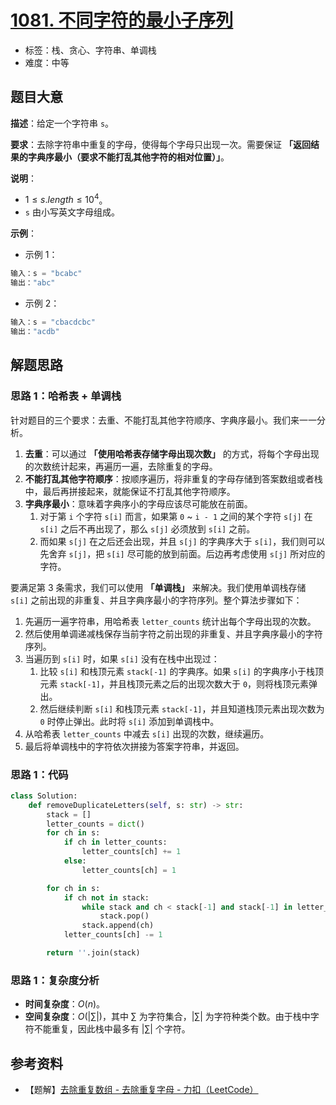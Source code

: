 # [1081. 不同字符的最小子序列](https://leetcode.cn/problems/smallest-subsequence-of-distinct-characters/)

- 标签：栈、贪心、字符串、单调栈
- 难度：中等

## 题目大意

**描述**：给定一个字符串 `s`。

**要求**：去除字符串中重复的字母，使得每个字母只出现一次。需要保证 **「返回结果的字典序最小（要求不能打乱其他字符的相对位置）」**。

**说明**：

- $1 \le s.length \le 10^4$。
- `s` 由小写英文字母组成。

**示例**：

- 示例 1：

```Python
输入：s = "bcabc"
输出："abc"
```

- 示例 2：

```Python
输入：s = "cbacdcbc"
输出："acdb"
```

## 解题思路

### 思路 1：哈希表 + 单调栈

针对题目的三个要求：去重、不能打乱其他字符顺序、字典序最小。我们来一一分析。

1. **去重**：可以通过 **「使用哈希表存储字母出现次数」** 的方式，将每个字母出现的次数统计起来，再遍历一遍，去除重复的字母。
2. **不能打乱其他字符顺序**：按顺序遍历，将非重复的字母存储到答案数组或者栈中，最后再拼接起来，就能保证不打乱其他字符顺序。
3. **字典序最小**：意味着字典序小的字母应该尽可能放在前面。
   1. 对于第 `i` 个字符 `s[i]` 而言，如果第 `0` ~ `i - 1` 之间的某个字符 `s[j]` 在 `s[i]` 之后不再出现了，那么 `s[j]` 必须放到 `s[i]` 之前。
   2. 而如果 `s[j]` 在之后还会出现，并且 `s[j]` 的字典序大于 `s[i]`，我们则可以先舍弃 `s[j]`，把 `s[i]` 尽可能的放到前面。后边再考虑使用 `s[j]` 所对应的字符。


要满足第 3 条需求，我们可以使用 **「单调栈」** 来解决。我们使用单调栈存储 `s[i]` 之前出现的非重复、并且字典序最小的字符序列。整个算法步骤如下：

1. 先遍历一遍字符串，用哈希表 `letter_counts` 统计出每个字母出现的次数。
2. 然后使用单调递减栈保存当前字符之前出现的非重复、并且字典序最小的字符序列。
3. 当遍历到 `s[i]` 时，如果 `s[i]` 没有在栈中出现过：
   1. 比较 `s[i]` 和栈顶元素 `stack[-1]` 的字典序。如果 `s[i]` 的字典序小于栈顶元素 `stack[-1]`，并且栈顶元素之后的出现次数大于 `0`，则将栈顶元素弹出。
   2. 然后继续判断 `s[i]` 和栈顶元素 `stack[-1]`，并且知道栈顶元素出现次数为 `0` 时停止弹出。此时将 `s[i]` 添加到单调栈中。
4. 从哈希表 `letter_counts` 中减去 `s[i]` 出现的次数，继续遍历。
5. 最后将单调栈中的字符依次拼接为答案字符串，并返回。

### 思路 1：代码

```Python
class Solution:
    def removeDuplicateLetters(self, s: str) -> str:
        stack = []
        letter_counts = dict()
        for ch in s:
            if ch in letter_counts:
                letter_counts[ch] += 1
            else:
                letter_counts[ch] = 1

        for ch in s:
            if ch not in stack:
                while stack and ch < stack[-1] and stack[-1] in letter_counts and letter_counts[stack[-1]] > 0:
                    stack.pop()
                stack.append(ch)
            letter_counts[ch] -= 1

        return ''.join(stack)
```

### 思路 1：复杂度分析

- **时间复杂度**：$O(n)$。
- **空间复杂度**：$O(|\sum|)$，其中 $\sum$ 为字符集合，$|\sum|$ 为字符种类个数。由于栈中字符不能重复，因此栈中最多有 $|\sum|$ 个字符。

## 参考资料

- 【题解】[去除重复数组 - 去除重复字母 - 力扣（LeetCode）](https://leetcode.cn/problems/remove-duplicate-letters/solution/qu-chu-zhong-fu-shu-zu-by-lu-shi-zhe-sokp/)
